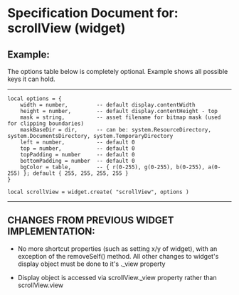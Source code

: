 Specification Document for: scrollView (widget)
===============================================

## Example:

The options table below is completely optional. Example shows all possible keys it can hold.

---

	local options = {
	    width = number,     	-- default display.contentWidth
	    height = number,    	-- default display.contentHeight - top
	    mask = string,      	-- asset filename for bitmap mask (used for clipping boundaries)
	    maskBaseDir = dir,  	-- can be: system.ResourceDirectory, system.DocumentsDirectory, system.TemporaryDirectory
	    left = number,      	-- default 0
	    top = number,       	-- default 0
		topPadding = number		-- default 0
		bottomPadding = number	-- default 0
		bgColor = table,		-- { r(0-255), g(0-255), b(0-255), a(0-255) }; default { 255, 255, 255, 255 }
	}

	local scrollView = widget.create( "scrollView", options )

---	

## CHANGES FROM PREVIOUS WIDGET IMPLEMENTATION:

* No more shortcut properties (such as setting x/y of widget), with an exception of the removeSelf() method. All other changes to widget's display object must be done to it's ._view property

* Display object is accessed via scrollView._view property rather than scrollView.view